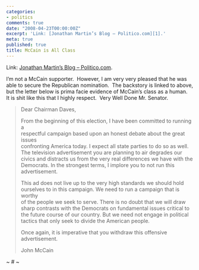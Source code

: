 ```yaml
---
categories:
- politics
comments: true
date: "2008-04-23T00:00:00Z"
excerpt: 'Link: [Jonathan Martin’s Blog – Politico.com][1].'
meta: true
published: true
title: McCain is All Class
---
```


Link: [Jonathan Martin’s Blog – Politico.com][1].

 [1]: http://www.politico.com/blogs/jonathanmartin/0408/McCain_implores_NC_GOP_to_not_air_ad.html "Jonathan Martin's Blog - Politico.com"

I’m not a McCain supporter.  However, I am very very pleased that he was able to secure the Republican nomination.  The backstory is linked to above, but the letter below is prima facie evidence of McCain’s class as a human.  It is shit like this that I highly respect.  Very Well Done Mr. Senator.

> Dear Chairman Daves, 
> 
> From the beginning of this election, I have been committed to running a  
> respectful campaign based upon an honest debate about the great issues  
> confronting America today. I expect all state parties to do so as well.  
> The television advertisement you are planning to air degrades our  
> civics and distracts us from the very real differences we have with the  
> Democrats. In the strongest terms, I implore you to not run this  
> advertisement. 
> 
> This ad does not live up to the very high standards we should hold  
> ourselves to in this campaign. We need to run a campaign that is worthy  
> of the people we seek to serve. There is no doubt that we will draw  
> sharp contrasts with the Democrats on fundamental issues critical to  
> the future course of our country. But we need not engage in political  
> tactics that only seek to divide the American people. 
> 
> Once again, it is imperative that you withdraw this offensive advertisement. 
> 
> John McCain

~ # ~